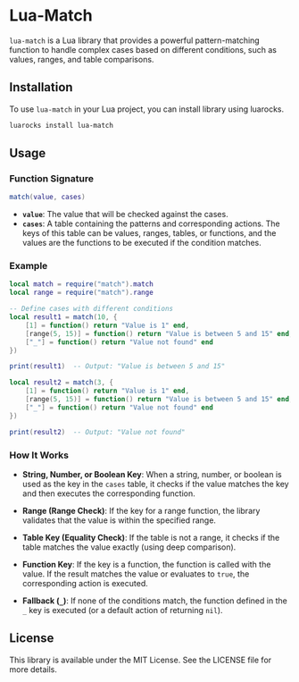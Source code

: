 # Lua-Match

`lua-match` is a Lua library that provides a powerful pattern-matching function to handle complex cases based on different conditions, such as values, ranges, and table comparisons.

## Installation

To use `lua-match` in your Lua project, you can install library using luarocks.

```bash
luarocks install lua-match
```

## Usage

### Function Signature

```lua
match(value, cases)
```

- **`value`**: The value that will be checked against the cases.
- **`cases`**: A table containing the patterns and corresponding actions. The keys of this table can be values, ranges, tables, or functions, and the values are the functions to be executed if the condition matches.

### Example

```lua
local match = require("match").match
local range = require("match").range

-- Define cases with different conditions
local result1 = match(10, {
    [1] = function() return "Value is 1" end,
    [range(5, 15)] = function() return "Value is between 5 and 15" end,
    ["_"] = function() return "Value not found" end
})

print(result1)  -- Output: "Value is between 5 and 15"

local result2 = match(3, {
    [1] = function() return "Value is 1" end,
    [range(5, 15)] = function() return "Value is between 5 and 15" end,
    ["_"] = function() return "Value not found" end
})

print(result2)  -- Output: "Value not found"
```

### How It Works

- **String, Number, or Boolean Key**: When a string, number, or boolean is used as the key in the `cases` table, it checks if the value matches the key and then executes the corresponding function.
  
- **Range (Range Check)**: If the key for a range function, the library validates that the value is within the specified range.
  
- **Table Key (Equality Check)**: If the table is not a range, it checks if the table matches the value exactly (using deep comparison).
  
- **Function Key**: If the key is a function, the function is called with the value. If the result matches the value or evaluates to `true`, the corresponding action is executed.

- **Fallback (`_`)**: If none of the conditions match, the function defined in the `_` key is executed (or a default action of returning `nil`).

## License

This library is available under the MIT License. See the LICENSE file for more details.